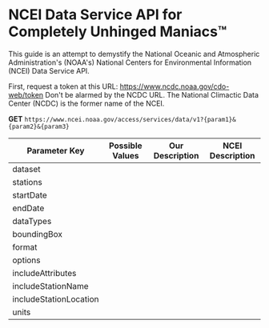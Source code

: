 # NCEI Data Service API for Completely Unhinged Maniacs™

This guide is an attempt to demystify the National Oceanic and Atmospheric Administration's (NOAA's) National Centers for Environmental Information (NCEI) Data Service API.

First, request a token at this URL: https://www.ncdc.noaa.gov/cdo-web/token
Don't be alarmed by the NCDC URL. The National Climactic Data Center (NCDC) is the former name of the NCEI.


**GET** `https://www.ncei.noaa.gov/access/services/data/v1?{param1}&{param2}&{param3}`

|Parameter Key|Possible Values|Our Description|NCEI Description|
|---|---|---|---|
|dataset||||
|stations||||
|startDate||||
|endDate||||
|dataTypes||||
|boundingBox||||
|format||||
|options||||
|includeAttributes||||
|includeStationName||||
|includeStationLocation||||
|units||||
